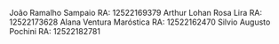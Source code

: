 João Ramalho Sampaio RA: 12522169379
Arthur Lohan Rosa Lira RA: 12522173628
Alana Ventura Maróstica RA: 12522162470
Silvio Augusto Pochini RA:  12522182781
